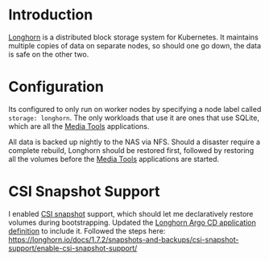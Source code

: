 # Introduction
[Longhorn](https://github.com/longhorn/longhorn) is a distributed block storage system for Kubernetes. It maintains multiple copies of data on separate nodes, so should one go down, the data is safe on the other two. 

# Configuration
Its configured to only run on worker nodes by specifying a node label called `storage: longhorn`. The only workloads that use it are ones that use SQLite, which are all the [Media Tools](/media-tools) applications.

All data is backed up nightly to the NAS via NFS. Should a disaster require a complete rebuild, Longhorn should be restored first, followed by restoring all the volumes before the [Media Tools](/media-tools) applications are started.

# CSI Snapshot Support
I enabled [CSI snapshot](https://github.com/kubernetes-csi/external-snapshotter) support, which should let me declaratively restore volumes during bootstrapping. Updated the [Longhorn Argo CD application definition](/argocd-apps/longhorn.yaml) to include it. Followed the steps here: https://longhorn.io/docs/1.7.2/snapshots-and-backups/csi-snapshot-support/enable-csi-snapshot-support/
